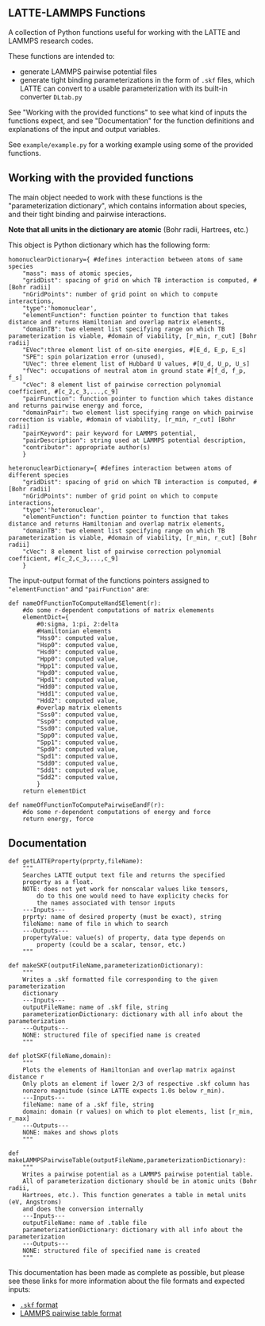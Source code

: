 
## LATTE-LAMMPS Functions

A collection of Python functions useful for working with the LATTE and LAMMPS research codes.

These functions are intended to:
- generate LAMMPS pairwise potential files
- generate tight binding parameterizations in the form of `.skf` files, which LATTE can convert to a usable parameterization with its built-in converter `DLtab.py`

See "Working with the provided functions" to see what kind of inputs the functions expect, and see "Documentation" for the function definitions and explanations of the input and output variables.

See `example/example.py` for a working example using some of the provided functions.


## Working with the provided functions

The main object needed to work with these functions is the "parameterization dictionary", which contains information about species, and their tight binding and pairwise interactions.

**Note that all units in the dictionary are atomic** (Bohr radii, Hartrees, etc.)

This object is Python dictionary which has the following form:

```
homonuclearDictionary={ #defines interaction between atoms of same species
    "mass": mass of atomic species,
    "gridDist": spacing of grid on which TB interaction is computed, #[Bohr radii]
    "nGridPoints": number of grid point on which to compute interactions,
    "type":'homonuclear',
    "elementFunction": function pointer to function that takes distance and returns Hamiltonian and overlap matrix elements,
    "domainTB": two element list specifying range on which TB parameterization is viable, #domain of viability, [r_min, r_cut] [Bohr radii]
    "EVec":three element list of on-site energies, #[E_d, E_p, E_s] 
    "SPE": spin polarization error (unused),
    "UVec": three element list of Hubbard U values, #[U_d, U_p, U_s]
    "fVec": occupations of neutral atom in ground state #[f_d, f_p, f_s]
    "cVec": 8 element list of pairwise correction polynomial coefficient, #[c_2,c_3,...,c_9]
    "pairFunction": function pointer to function which takes distance and returns pairwise energy and force,
    "domainPair": two element list specifying range on which pairwise correction is viable, #domain of viability, [r_min, r_cut] [Bohr radii]
    "pairKeyword": pair keyword for LAMMPS potential,
    "pairDescription": string used at LAMMPS potential description,
    "contributor": appropriate author(s)
    }

heteronuclearDictionary={ #defines interaction between atoms of different species
    "gridDist": spacing of grid on which TB interaction is computed, #[Bohr radii]
    "nGridPoints": number of grid point on which to compute interactions,
    "type":'heteronuclear',
    "elementFunction": function pointer to function that takes distance and returns Hamiltonian and overlap matrix elements,
    "domainTB": two element list specifying range on which TB parameterization is viable, #domain of viability, [r_min, r_cut] [Bohr radii]
    "cVec": 8 element list of pairwise correction polynomial coefficient, #[c_2,c_3,...,c_9]
    }
```

The input-output format of the functions pointers assigned to `"elementFunction"` and `"pairFunction"` are:
```
def nameOfFunctionToComputeHandSElement(r):
    #do some r-dependent computations of matrix elemements
    elementDict={
        #0:sigma, 1:pi, 2:delta
        #Hamiltonian elements
        "Hss0": computed value,
        "Hsp0": computed value,
        "Hsd0": computed value,
        "Hpp0": computed value,
        "Hpp1": computed value,
        "Hpd0": computed value,
        "Hpd1": computed value,
        "Hdd0": computed value,
        "Hdd1": computed value,
        "Hdd2": computed value,
        #overlap matrix elements
        "Sss0": computed value,
        "Ssp0": computed value,
        "Ssd0": computed value,
        "Spp0": computed value,
        "Spp1": computed value,
        "Spd0": computed value,
        "Spd1": computed value,
        "Sdd0": computed value,
        "Sdd1": computed value,
        "Sdd2": computed value,
        }
    return elementDict

def nameOfFunctionToComputePairwiseEandF(r):
    #do some r-dependent computations of energy and force
    return energy, force
```


## Documentation

```
def getLATTEProperty(prprty,fileName):
    """
    Searches LATTE output text file and returns the specified
    property as a float.
    NOTE: does not yet work for nonscalar values like tensors,
        do to this one would need to have explicity checks for
        the names associated with tensor inputs
    ---Inputs---
    prprty: name of desired property (must be exact), string
    fileName: name of file in which to search
    ---Outputs---
    propertyValue: value(s) of property, data type depends on
        property (could be a scalar, tensor, etc.)
    """

def makeSKF(outputFileName,parameterizationDictionary):
    """
    Writes a .skf formatted file corresponding to the given parameterization
    dictionary
    ---Inputs---
    outputFileName: name of .skf file, string
    parameterizationDictionary: dictionary with all info about the parameterization
    ---Outputs---
    NONE: structured file of specified name is created
    """

def plotSKF(fileName,domain):
    """
    Plots the elements of Hamiltonian and overlap matrix against distance r
    Only plots an element if lower 2/3 of respective .skf column has
    nonzero magnitude (since LATTE expects 1.0s below r_min).
    ---Inputs---
    fileName: name of a .skf file, string
    domain: domain (r values) on which to plot elements, list [r_min, r_max]
    ---Outputs---
    NONE: makes and shows plots
    """

def makeLAMMPSPairwiseTable(outputFileName,parameterizationDictionary):
    """
    Writes a pairwise potential as a LAMMPS pairwise potential table.
    All of parameterization dictionary should be in atomic units (Bohr radii,
    Hartrees, etc.). This function generates a table in metal units (eV, Angstroms)
    and does the conversion internally
    ---Inputs---
    outputFileName: name of .table file
    parameterizationDictionary: dictionary with all info about the parameterization
    ---Outputs---
    NONE: structured file of specified name is created
    """
```

This documentation has been made as complete as possible, but please see these links for more information about the file formats and expected inputs:
- [`.skf` format](https://dftb.org/fileadmin/DFTB/public/misc/slakoformat.pdf)
- [LAMMPS pairwise table format](https://docs.lammps.org/pair_table.html)
